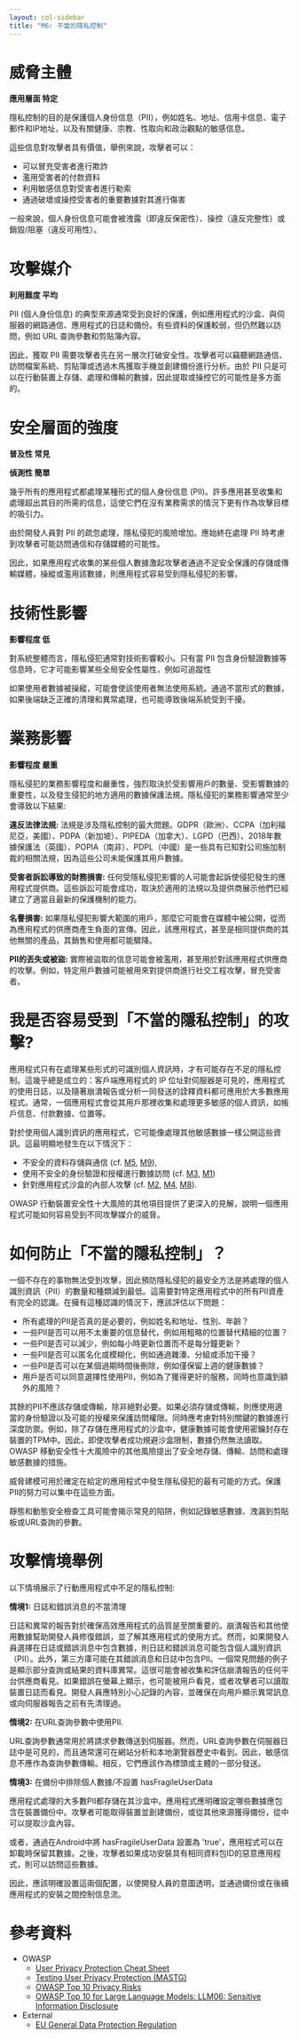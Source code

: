 ```yaml
---
layout: col-sidebar
title: "M6: 不當的隱私控制"
---
```


# 威脅主體

**應用層面 特定**

隱私控制的目的是保護個人身份信息（PII），例如姓名、地址、信用卡信息、電子郵件和IP地址，以及有關健康、宗教、性取向和政治觀點的敏感信息。

這些信息對攻擊者具有價值，舉例來說，攻擊者可以： 
- 可以冒充受害者進行欺詐 
- 濫用受害者的付款資料
- 利用敏感信息對受害者進行勒索
- 通過破壞或操控受害者的重要數據對其進行傷害

一般來說，個人身份信息可能會被洩露（即違反保密性）、操控（違反完整性）或銷毀/阻塞（違反可用性）。


# 攻擊媒介	

**利用難度 平均**

PII (個人身份信息) 的典型來源通常受到良好的保護，例如應用程式的沙盒、與伺服器的網路通信、應用程式的日誌和備份。有些資料的保護較弱，但仍然難以訪問，例如 URL 查詢參數和剪貼簿內容。

因此，獲取 PII 需要攻擊者先在另一層次打破安全性。攻擊者可以竊聽網路通信、訪問檔案系統、剪貼簿或透過木馬獲取手機並創建備份進行分析。由於 PII 只是可以在行動裝置上存儲、處理和傳輸的數據，因此提取或操控它的可能性是多方面的。


# 安全層面的強度

**普及性 常見**

**偵測性 簡單**

幾乎所有的應用程式都處理某種形式的個人身份信息 (PII)。許多應用甚至收集和處理超出其目的所需的信息，這使它們在沒有業務需求的情況下更有作為攻擊目標的吸引力。

由於開發人員對 PII 的疏忽處理，隱私侵犯的風險增加。應始終在處理 PII 時考慮到攻擊者可能訪問通信和存儲媒體的可能性。

因此，如果應用程式收集的某些個人數據激起攻擊者通過不足安全保護的存儲或傳輸媒體，操縱或濫用該數據，則應用程式容易受到隱私侵犯的影響。


# 技術性影響	

**影響程度 低**

對系統整體而言，隱私侵犯通常對技術影響較小。只有當 PII 包含身份驗證數據等信息時，它才可能影響某些全局安全性屬性，例如可追蹤性

如果使用者數據被操縱，可能會使該使用者無法使用系統。通過不當形式的數據，如果後端缺乏正確的清理和異常處理，也可能導致後端系統受到干擾。


# 業務影響

**影響程度 嚴重** 

 
隱私侵犯的業務影響程度和嚴重性，強烈取決於受影響用戶的數量、受影響數據的重要性，以及發生侵犯的地方適用的數據保護法規。隱私侵犯的業務影響通常至少會導致以下結果:

**違反法律法規:** 法規是涉及隱私控制的最大問題。GDPR（歐洲）、CCPA（加利福尼亞，美國）、PDPA（新加坡）、PIPEDA（加拿大）、LGPD（巴西）、2018年數據保護法（英國）、POPIA（南非）、PDPL（中國）是一些具有已知對公司施加制裁的相關法規，因為這些公司未能保護其用戶數據。

**受害者訴訟導致的財務損害:** 任何受隱私侵犯影響的人可能會起訴使侵犯發生的應用程式提供商。這些訴訟可能會成功，取決於適用的法規以及提供商展示他們已經建立了適當且最新的保護機制的能力。

**名譽損害:** 如果隱私侵犯影響大範圍的用戶，那麼它可能會在媒體中被公開，從而為應用程式的供應商產生負面的宣傳。因此，該應用程式，甚至是相同提供商的其他無關的產品，其銷售和使用都可能驟降。

**PII的丟失或被盜:** 實際被盜取的信息可能會被濫用，甚至用於對該應用程式供應商的攻擊。例如，特定用戶數據可能被用來對提供商進行社交工程攻擊，冒充受害者。


# 我是否容易受到「不當的隱私控制」的攻擊?

應用程式只有在處理某些形式的可識別個人資訊時，才有可能存在不足的隱私控制。這幾乎總是成立的：客戶端應用程式的 IP 位址對伺服器是可見的，應用程式的使用日誌，以及隨著崩潰報告或分析一同發送的詮釋資料都可應用於大多數應用程式。通常，一個應用程式會從其用戶那裡收集和處理更多敏感的個人資訊，如帳戶信息、付款數據、位置等。

對於使用個人識別資訊的應用程式，它可能像處理其他敏感數據一樣公開這些資訊。這最明顯地發生在以下情況下：
- 不安全的資料存儲與通信 (cf. [M5](m5-不安全的通信), [M9](m9-不安全的資料存儲)),
- 使用不安全的身份驗證和授權進行數據訪問 (cf. [M3](m3-不安全的身分驗證與授權), [M1](m1-不當的憑證使用))
- 針對應用程式沙盒的內部人攻擊 (cf. [M2](m2-供應鏈安全不足), [M4](m4-不足的輸入或輸出合法性檢查), [M8](m8-安全性配置錯誤)).

OWASP 行動裝置安全性十大風險的其他項目提供了更深入的見解，說明一個應用程式可能如何容易受到不同攻擊媒介的威脅。


# 如何防止「不當的隱私控制」？

一個不存在的事物無法受到攻擊，因此預防隱私侵犯的最安全方法是將處理的個人識別資訊（PII）的數量和種類減到最低。這需要對特定應用程式中的所有PII資產有完全的認識。在擁有這種認識的情況下，應該評估以下問題：

- 所有處理的PII是否真的是必要的，例如姓名和地址、性別、年齡？
- 一些PII是否可以用不太重要的信息替代，例如用粗略的位置替代精細的位置？
- 一些PII是否可以減少，例如每小時更新位置而不是每分鐘更新？
- 一些PII是否可以匿名化或模糊化，例如通過雜湊、分組或添加干擾？
- 一些PII是否可以在某個過期時間後刪除，例如僅保留上週的健康數據？
- 用戶是否可以同意選擇性使用PII，例如為了獲得更好的服務，同時也意識到額外的風險？

其餘的PII不應該存儲或傳輸，除非絕對必要。如果必須存儲或傳輸，則應使用適當的身份驗證以及可能的授權來保護訪問權限。同時應考慮對特別關鍵的數據進行深度防禦。例如，除了存儲在應用程式的沙盒中，健康數據可能會使用密鑰封存在裝置的TPM中。因此，即使攻擊者成功規避沙盒限制，數據仍然無法讀取。OWASP 移動安全性十大風險中的其他風險提出了安全地存儲、傳輸、訪問和處理敏感數據的措施。

威脅建模可用於確定在給定的應用程式中發生隱私侵犯的最有可能的方式。保護PII的努力可以集中在這些方面。

靜態和動態安全檢查工具可能會揭示常見的陷阱，例如記錄敏感數據、洩漏到剪貼板或URL查詢的參數。


# 攻擊情境舉例

以下情境展示了行動應用程式中不足的隱私控制: 

**情境1:** 日誌和錯誤消息的不當清理 
 
日誌和異常的報告對於確保高效應用程式的品質是至關重要的。崩潰報告和其他使用數據幫助開發人員修復錯誤，並了解其應用程式的使用方式。然而，如果開發人員選擇在日誌或錯誤消息中包含數據，則日誌和錯誤消息可能包含個人識別資訊（PII）。此外，第三方庫可能在其錯誤消息和日誌中包含PII。一個常見問題的例子是顯示部分查詢或結果的資料庫異常。這很可能會被收集和評估崩潰報告的任何平台供應商看見。如果錯誤在螢幕上顯示，也可能被用戶看見，或者攻擊者可以讀取裝置日誌而看見。開發人員應特別小心記錄的內容，並確保在向用戶顯示異常訊息或向伺服器報告之前有先清理過。

**情境2:** 在URL查詢參數中使用PII. 

URL查詢參數通常用於將請求參數傳送到伺服器。然而，URL查詢參數在伺服器日誌中是可見的，而且通常還可在網站分析和本地瀏覽器歷史中看到。因此，敏感信息不應作為查詢參數傳輸。相反，它們應該作為標頭或主體的一部分發送。

**情境3:** 在備份中排除個人數據/不設置 hasFragileUserData 

應用程式處理的大多數PII都存儲在其沙盒中。應用程式應明確設定哪些數據應包含在裝置備份中。攻擊者可能取得裝置並創建備份，或從其他來源獲得備份，從中可以提取沙盒內容。

或者，通過在Android中將 hasFragileUserData 設置為 'true'，應用程式可以在卸載時保留其數據。之後，攻擊者如果成功安裝具有相同資料包ID的惡意應用程式，則可以訪問這些數據。

因此，應該明確設置這兩個配置，以使開發人員的意圖透明，並通過備份或在後續應用程式的安裝之間控制信息流。

# 參考資料

- OWASP
  - [User Privacy Protection Cheat Sheet](https://cheatsheetseries.owasp.org/cheatsheets/User_Privacy_Protection_Cheat_Sheet.html)
  - [Testing User Privacy Protection (MASTG)](https://mas.owasp.org/MASTG/General/0x04i-Testing-User-Privacy-Protection/)
  - [OWASP Top 10 Privacy Risks](https://owasp.org/www-project-top-10-privacy-risks/)
  - [OWASP Top 10 for Large Language Models: LLM06: Sensitive Information Disclosure](https://owasp.org/www-project-top-10-for-large-language-model-applications/)
- External
  - [EU General Data Protection Regulation](https://gdpr.eu/)
